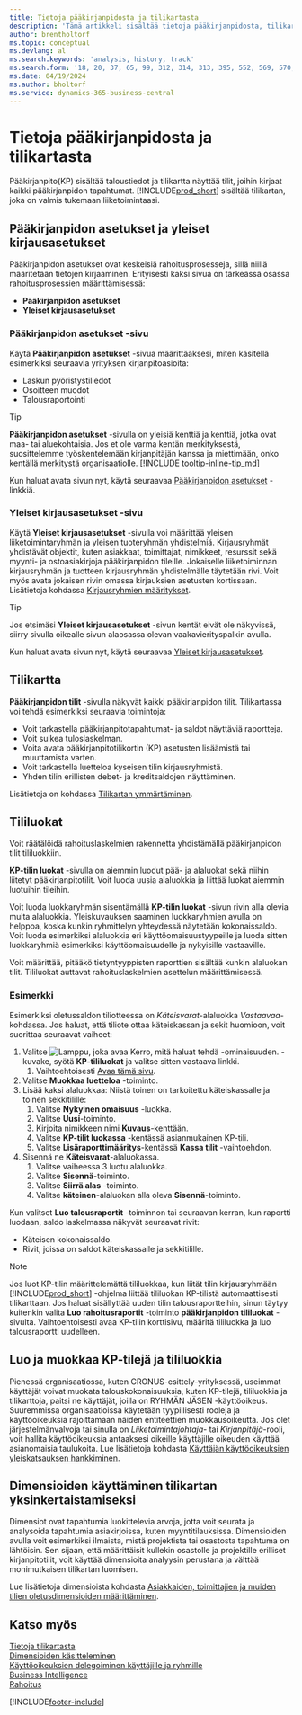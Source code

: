```yaml
---
title: Tietoja pääkirjanpidosta ja tilikartasta
description: 'Tämä artikkeli sisältää tietoja pääkirjanpidosta, tilikartasta ja tililuokista. Määritä Pääkirjanpidon asetukset -sivulla, miten yrityksen kirjanpitoasiat käsitellään.'
author: brentholtorf
ms.topic: conceptual
ms.devlang: al
ms.search.keywords: 'analysis, history, track'
ms.search.form: '18, 20, 37, 65, 99, 312, 314, 313, 395, 552, 569, 570, 634, 790, 791, 1158'
ms.date: 04/19/2024
ms.author: bholtorf
ms.service: dynamics-365-business-central
---
```

# Tietoja pääkirjanpidosta ja tilikartasta

Pääkirjanpito(KP) sisältää taloustiedot ja tilikartta näyttää tilit, joihin kirjaat kaikki pääkirjanpidon tapahtumat. [!INCLUDE[prod_short](includes/prod_short.md)] sisältää tilikartan, joka on valmis tukemaan liiketoimintaasi.

## Pääkirjanpidon asetukset ja yleiset kirjausasetukset

Pääkirjanpidon asetukset ovat keskeisiä rahoitusprosesseja, sillä niillä määritetään tietojen kirjaaminen. Erityisesti kaksi sivua on tärkeässä osassa rahoitusprosessien määrittämisessä:  

* **Pääkirjanpidon asetukset**
* **Yleiset kirjausasetukset**

### **Pääkirjanpidon asetukset** -sivu

Käytä **Pääkirjanpidon asetukset** -sivua määrittääksesi, miten käsitellä esimerkiksi seuraavia yrityksen kirjanpitoasioita:  

* Laskun pyöristystiliedot  
* Osoitteen muodot  
* Talousraportointi

> [!TIP]
> **Pääkirjanpidon asetukset** -sivulla on yleisiä kenttiä ja kenttiä, jotka ovat maa- tai aluekohtaisia. Jos et ole varma kentän merkityksestä, suosittelemme työskentelemään kirjanpitäjän kanssa ja miettimään, onko kentällä merkitystä organisaatiolle. [!INCLUDE [tooltip-inline-tip_md](includes/tooltip-inline-tip_md.md)]  

Kun haluat avata sivun nyt, käytä seuraavaa [Pääkirjanpidon asetukset](https://businesscentral.dynamics.com/?page=118) -linkkiä.

### **Yleiset kirjausasetukset** -sivu

Käytä **Yleiset kirjausasetukset** -sivulla voi määrittää yleisen liiketoimintaryhmän ja yleisen tuoteryhmän yhdistelmiä. Kirjausryhmät yhdistävät objektit, kuten asiakkaat, toimittajat, nimikkeet, resurssit sekä myynti- ja ostoasiakirjoja pääkirjanpidon tileille. Jokaiselle liiketoiminnan kirjausryhmän ja tuotteen kirjausryhmän yhdistelmälle täytetään rivi. Voit myös avata jokaisen rivin omassa kirjauksien asetusten kortissaan. Lisätietoja kohdassa [Kirjausryhmien määritykset](finance-posting-groups.md).  

> [!TIP]
> Jos etsimäsi **Yleiset kirjausasetukset** -sivun kentät eivät ole näkyvissä, siirry sivulla oikealle sivun alaosassa olevan vaakavierityspalkin avulla.  

Kun haluat avata sivun nyt, käytä seuraavaa [Yleiset kirjausasetukset](https://businesscentral.dynamics.com/?page=314).

## Tilikartta

**Pääkirjanpidon tilit** -sivulla näkyvät kaikki pääkirjanpidon tilit. Tilikartassa voi tehdä esimerkiksi seuraavia toimintoja:  

* Voit tarkastella pääkirjanpitotapahtumat- ja saldot näyttäviä raportteja.  
* Voit sulkea tuloslaskelman.  
* Voita avata pääkirjanpitotilikortin (KP) asetusten lisäämistä tai muuttamista varten.  
* Voit tarkastella luetteloa kyseisen tilin kirjausryhmistä.
* Yhden tilin erillisten debet- ja kreditsaldojen näyttäminen.

Lisätietoja on kohdassa [Tilikartan ymmärtäminen](finance-chart-of-accounts.md).

## Tililuokat

Voit räätälöidä rahoituslaskelmien rakennetta yhdistämällä pääkirjanpidon tilit tililuokkiin.  

**KP-tilin luokat** -sivulla on aiemmin luodut pää- ja alaluokat sekä niihin liitetyt pääkirjanpitotilit. Voit luoda uusia alaluokkia ja liittää luokat aiemmin luotuihin tileihin.  

Voit luoda luokkaryhmän sisentämällä **KP-tilin luokat** -sivun rivin alla olevia muita alaluokkia. Yleiskuvauksen saaminen luokkaryhmien avulla on helppoa, koska kunkin ryhmittelyn yhteydessä näytetään kokonaissaldo. Voit luoda esimerkiksi alaluokkia eri käyttöomaisuustyypeille ja luoda sitten luokkaryhmiä esimerkiksi käyttöomaisuudelle ja nykyisille vastaaville.  

Voit määrittää, pitääkö tietyntyyppisten raporttien sisältää kunkin alaluokan tilit. Tililuokat auttavat rahoituslaskelmien asettelun määrittämisessä.  

### Esimerkki

Esimerkiksi oletussaldon tiliotteessa on *Käteisvarat*-alaluokka *Vastaavaa*-kohdassa. Jos haluat, että tiliote ottaa käteiskassan ja sekit huomioon, voit suorittaa seuraavat vaiheet:

1. Valitse ![Lamppu, joka avaa Kerro, mitä haluat tehdä -ominaisuuden.](media/ui-search/search_small.png "Kerro, mitä haluat tehdä") -kuvake, syötä **KP-tililuokat** ja valitse sitten vastaava linkki.
   1. Vaihtoehtoisesti [Avaa tämä sivu](https://businesscentral.dynamics.com/?page=790).
2. Valitse **Muokkaa luetteloa** -toiminto.
3. Lisää kaksi alaluokkaa: Niistä toinen on tarkoitettu käteiskassalle ja toinen sekkitilille:
   1. Valitse **Nykyinen omaisuus** -luokka.
   2. Valitse **Uusi**-toiminto.
   3. Kirjoita nimikkeen nimi **Kuvaus**-kenttään.
   4. Valitse **KP-tilit luokassa** -kentässä asianmukainen KP-tili.
   5. Valitse **Lisäraporttimääritys**-kentässä **Kassa tilit** -vaihtoehdon.
4. Sisennä ne **Käteisvarat**-alaluokassa.
   1. Valitse vaiheessa 3 luotu alaluokka.
   2. Valitse **Sisennä**-toiminto.
   3. Valitse **Siirrä alas** -toiminto.
   4. Valitse **käteinen**-alaluokan alla oleva **Sisennä**-toiminto.

Kun valitset **Luo talousraportit** -toiminnon tai seuraavan kerran, kun raportti luodaan, saldo laskelmassa näkyvät seuraavat rivit:

* Käteisen kokonaissaldo.
* Rivit, joissa on saldot käteiskassalle ja sekkitilille.  

> [!NOTE]
> Jos luot KP-tilin määrittelemättä tililuokkaa, kun liität tilin kirjausryhmään [!INCLUDE[prod_short](includes/prod_short.md)] -ohjelma liittää tililuokan KP-tilistä automaattisesti tilikarttaan. Jos haluat sisällyttää uuden tilin talousraportteihin, sinun täytyy kuitenkin valita **Luo rahoitusraportit** -toiminto **pääkirjanpidon tililuokat** -sivulta. Vaihtoehtoisesti avaa KP-tilin korttisivu, määritä tililuokka ja luo talousraportti uudelleen.

## Luo ja muokkaa KP-tilejä ja tililuokkia

Pienessä organisaatiossa, kuten CRONUS-esittely-yrityksessä, useimmat käyttäjät voivat muokata talouskokonaisuuksia, kuten KP-tilejä, tililuokkia ja tilikarttoja, paitsi ne käyttäjät, joilla on RYHMÄN JÄSEN -käyttöoikeus. Suuremmissa organisaatioissa käytetään tyypillisesti rooleja ja käyttöoikeuksia rajoittamaan näiden entiteettien muokkausoikeutta. Jos olet järjestelmänvalvoja tai sinulla on *Liiketoimintajohtaja*- tai *Kirjanpitäjä*-rooli, voit hallita käyttöoikeuksia antaaksesi oikeille käyttäjille oikeuden käyttää asianomaisia taulukoita. Lue lisätietoja kohdasta [Käyttäjän käyttöoikeuksien yleiskatsauksen hankkiminen](ui-define-granular-permissions.md#get-an-overview-of-a-users-permissions).  

## Dimensioiden käyttäminen tilikartan yksinkertaistamiseksi

Dimensiot ovat tapahtumia luokittelevia arvoja, jotta voit seurata ja analysoida tapahtumia asiakirjoissa, kuten myyntitilauksissa. Dimensioiden avulla voit esimerkiksi ilmaista, mistä projektista tai osastosta tapahtuma on lähtöisin. Sen sijaan, että määrittäisit kullekin osastolle ja projektille erilliset kirjanpitotilit, voit käyttää dimensioita analyysin perustana ja välttää monimutkaisen tilikartan luomisen.

Lue lisätietoja dimensioista kohdasta [Asiakkaiden, toimittajien ja muiden tilien oletusdimensioiden määrittäminen](finance-dimensions.md#to-set-up-default-dimensions-for-customers-vendors-and-other-accounts).

## Katso myös

[Tietoja tilikartasta](finance-chart-of-accounts.md)  
[Dimensioiden käsitteleminen](finance-dimensions.md)  
[Käyttöoikeuksien delegoiminen käyttäjille ja ryhmille](ui-define-granular-permissions.md)  
[Business Intelligence](bi.md)  
[Rahoitus](finance.md)  

[!INCLUDE[footer-include](includes/footer-banner.md)]
